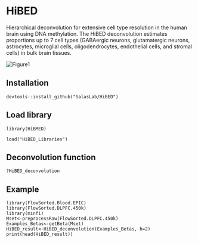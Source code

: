 # HiBED
Hierarchical deconvolution for extensive cell type resolution in the human brain using DNA methylation.
The HiBED deconvolution estimates proportions up to 7 cell types (GABAergic neurons, glutamatergic neurons, astrocytes, microglial cells, oligodendrocytes, endothelial cells, and stromal cells) in bulk brain tissues.

![Figure1](https://user-images.githubusercontent.com/32206453/224516354-75e2b4bd-102f-4c11-be84-e40f36daf5f0.png)

## Installation
```
devtools::install_github("SalasLab/HiBED")
```

## Load library 
```
library(HiBMED)

load("HiBED_Libraries")
```

## Deconvolution function
```
?HiBED_deconvolution
```

## Example
```
library(FlowSorted.Blood.EPIC)
library(FlowSorted.DLPFC.450k)
library(minfi)
Mset<-preprocessRaw(FlowSorted.DLPFC.450k)
Examples_Betas<-getBeta(Mset)
HiBED_result<-HiBED_deconvolution(Examples_Betas, h=2)
print(head(HiBED_result))
```


